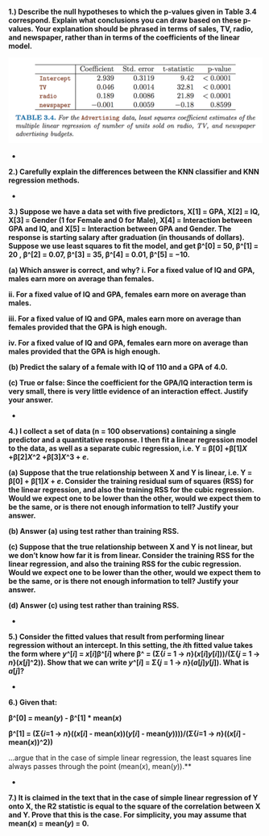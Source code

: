 **1.) Describe the null hypotheses to which the p-values given in Table 3.4 correspond. Explain what conclusions you can draw based on these p-values. Your explanation should be phrased in terms of sales, TV, radio, and newspaper, rather than in terms of the coefficients of the linear model.**

![](../images/table-3-4.png)

-


**2.) Carefully explain the differences between the KNN classifier and KNN regression methods.**

-


**3.) Suppose we have a data set with five predictors, X[1] = GPA, X[2] = IQ, X[3] = Gender (1 for Female and 0 for Male), X[4] = Interaction between GPA and IQ, and X[5] = Interaction between GPA and Gender. The response is starting salary after graduation (in thousands of dollars). Suppose we use least squares to fit the model, and get β^[0] = 50, β^[1] = 20 , β^[2] = 0.07, β^[3] = 35, β^[4] = 0.01, β^[5] = −10.**

**(a) Which answer is correct, and why?**
**i. For a fixed value of IQ and GPA, males earn more on average than females.**

**ii. For a fixed value of IQ and GPA, females earn more on average than males.**

**iii. For a fixed value of IQ and GPA, males earn more on average than females provided that the GPA is high enough.**

**iv. For a fixed value of IQ and GPA, females earn more on average than males provided that the GPA is high enough.**

**(b) Predict the salary of a female with IQ of 110 and a GPA of 4.0.**

**(c) True or false: Since the coefficient for the GPA/IQ interaction term is very small, there is very little evidence of an interaction effect. Justify your answer.**

-


**4.) I collect a set of data (n = 100 observations) containing a single predictor and a quantitative response. I then fit a linear regression model to the data, as well as a separate cubic regression, i.e. Y = β[0] +β[1]*X* +β[2]*X*^2 +β[3]*X*^3 + *e*.**

**(a) Suppose that the true relationship between X and Y is linear, i.e. Y = β[0] + β[1]*X* + *e*. Consider the training residual sum of squares (RSS) for the linear regression, and also the training RSS for the cubic regression. Would we expect one to be lower than the other, would we expect them to be the same, or is there not enough information to tell? Justify your answer.**

**(b) Answer (a) using test rather than training RSS.**

**(c) Suppose that the true relationship between X and Y is not linear, but we don’t know how far it is from linear. Consider the training RSS for the linear regression, and also the training RSS for the cubic regression. Would we expect one to be lower than the other, would we expect them to be the same, or is there not enough information to tell? Justify your answer.**

**(d) Answer (c) using test rather than training RSS.**

-


**5.) Consider the fitted values that result from performing linear regression without an intercept. In this setting, the *i*th fitted value takes the form where *y*^[*i*] = *x*[*i*]β^[*i*] where β^ = (Σ{*i* = 1 -> *n*}(*x*[*i*]*y*[*i*]))/(Σ{*j* = 1 -> *n*}(*x*[*j*]^2)).  Show that we can write *y*^[*i*] = Σ{*j* = 1 -> *n*}(*a*[*j*]*y*[*j*]).  What is *a*[*j*]?**

-


**6.) Given that:**

**β^[0] = mean(*y*) - β^[1] * mean(*x*)**

**β^[1] = (Σ{*i*=1 -> *n*}((*x*[*i*] - mean(*x*))(*y*[*i*] - mean(*y*))))/(Σ{*i*=1 -> *n*}((*x*[*i*] - mean(*x*))^2))**

...argue that in the case of simple linear regression, the least squares line always passes through the point (mean(*x*), mean(*y*)).**

-


**7.) It is claimed in the text that in the case of simple linear regression of Y onto X, the R2 statistic is equal to the square of the correlation between X and Y. Prove that this is the case. For simplicity, you may assume that mean(*x*) = mean(*y*) = 0.**


